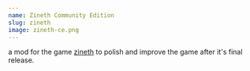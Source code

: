 ```yaml
---
name: Zineth Community Edition
slug: zineth
image: zineth-ce.png
---
```


a mod for the game [zineth](https://zinethgame-blog.tumblr.com) to polish and improve the game after it's final release.